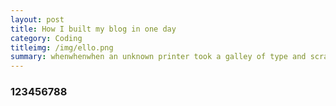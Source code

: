```yaml
---
layout: post
title: How I built my blog in one day
category: Coding
titleimg: /img/ello.png
summary: whenwhenwhen an unknown printer took a galley of type and scrambled it to make a type specimen book
---
```

### 123456788